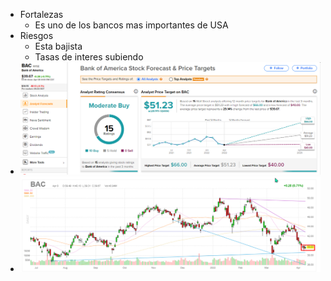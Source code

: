 - Fortalezas
	- Es uno de los bancos mas importantes de USA
- Riesgos
	- Esta bajista
	- Tasas de interes subiendo
- ![image.png](../assets/image_1649459918551_0.png)
- ![image.png](../assets/image_1649459991018_0.png)